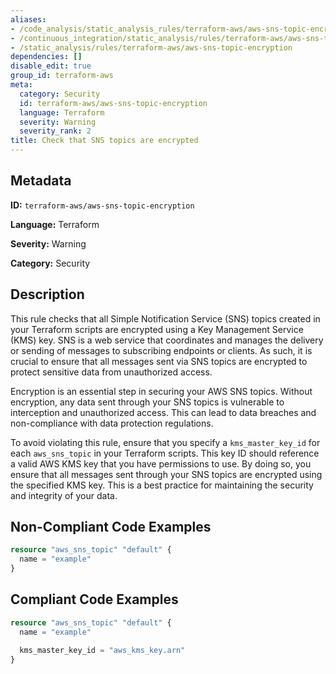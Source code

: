 ```yaml
---
aliases:
- /code_analysis/static_analysis_rules/terraform-aws/aws-sns-topic-encryption
- /continuous_integration/static_analysis/rules/terraform-aws/aws-sns-topic-encryption
- /static_analysis/rules/terraform-aws/aws-sns-topic-encryption
dependencies: []
disable_edit: true
group_id: terraform-aws
meta:
  category: Security
  id: terraform-aws/aws-sns-topic-encryption
  language: Terraform
  severity: Warning
  severity_rank: 2
title: Check that SNS topics are encrypted
---
```

<!--  SOURCED FROM https://github.com/DataDog/datadog-static-analyzer-rule-docs -->


## Metadata
**ID:** `terraform-aws/aws-sns-topic-encryption`

**Language:** Terraform

**Severity:** Warning

**Category:** Security

## Description
This rule checks that all Simple Notification Service (SNS) topics created in your Terraform scripts are encrypted using a Key Management Service (KMS) key. SNS is a web service that coordinates and manages the delivery or sending of messages to subscribing endpoints or clients. As such, it is crucial to ensure that all messages sent via SNS topics are encrypted to protect sensitive data from unauthorized access.

Encryption is an essential step in securing your AWS SNS topics. Without encryption, any data sent through your SNS topics is vulnerable to interception and unauthorized access. This can lead to data breaches and non-compliance with data protection regulations.

To avoid violating this rule, ensure that you specify a `kms_master_key_id` for each `aws_sns_topic` in your Terraform scripts. This key ID should reference a valid AWS KMS key that you have permissions to use. By doing so, you ensure that all messages sent through your SNS topics are encrypted using the specified KMS key. This is a best practice for maintaining the security and integrity of your data.

## Non-Compliant Code Examples
```terraform
resource "aws_sns_topic" "default" {
  name = "example"
}
```

## Compliant Code Examples
```terraform
resource "aws_sns_topic" "default" {
  name = "example"

  kms_master_key_id = "aws_kms_key.arn"
}
```
